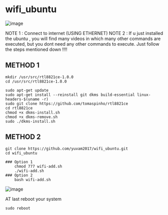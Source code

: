 # wifi_ubuntu
![image](https://user-images.githubusercontent.com/67573209/148687412-1247dac8-e092-42eb-ad17-48be77f551e1.png)


NOTE 1 : Connect to internet (USING ETHERNET) 
NOTE 2 : If u just installed the ubuntu , you will find many videos in which many other commands are executed, but you dont need any other commands to execute.
Just follow the steps mentioned down !!!!

## METHOD 1 

    mkdir /usr/src/rtl8821ce-1.0.0
    cd /usr/src/rtl8821ce-1.0.0

    sudo apt-get update 
    sudo apt-get install --reinstall git dkms build-essential linux-headers-$(uname -r)
    sudo git clone https://github.com/tomaspinho/rtl8821ce
    cd rtl8821ce
    chmod +x dkms-install.sh
    chmod +x dkms-remove.sh
    sudo ./dkms-install.sh

## METHOD 2 
    
    git clone https://github.com/yuvam2017/wifi_ubuntu.git
    cd wifi_ubuntu
    
    ### Option 1
        chmod 777 wifi-add.sh
        ./wifi-add.sh
    ### Option 2
        bash wifi-add.sh
    
 ![image](https://user-images.githubusercontent.com/67573209/148687465-652aaf21-c9ad-4f97-968d-9b18393b3120.png)
    

AT last reboot your system

    sudo reboot
